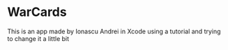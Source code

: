 # WarCards
This is an app made by Ionascu Andrei in Xcode using a tutorial and trying to change it a little bit
